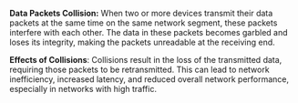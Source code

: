 **Data Packets Collision:** When two or more devices transmit their data packets at the same time on the same network segment, these packets interfere with each other. The data in these packets becomes garbled and loses its integrity, making the packets unreadable at the receiving end.

**Effects of Collisions**: Collisions result in the loss of the transmitted data, requiring those packets to be retransmitted. This can lead to network inefficiency, increased latency, and reduced overall network performance, especially in networks with high traffic.
